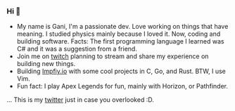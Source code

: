 ### Hi 👋

- My name is Gani, I'm a passionate dev. Love working on things that have meaning. I studied physics mainly because I loved it.
  Now, coding and building software. Facts: The first programming language I learned was C# and it was a suggestion from a friend.
- Join me on [twitch](https://www.twitch.tv/ganiatp) planning to stream and share my experience on building new things.
- Building [Impfiy.io]() with some cool projects in C, Go, and Rust. BTW, I use Vim.
- Fun fact: I play Apex Legends for fun, mainly with Horizon, or Pathfinder.


... This is my [twitter](https://twitter.com/gani_atp) just in case you overlooked :D.
